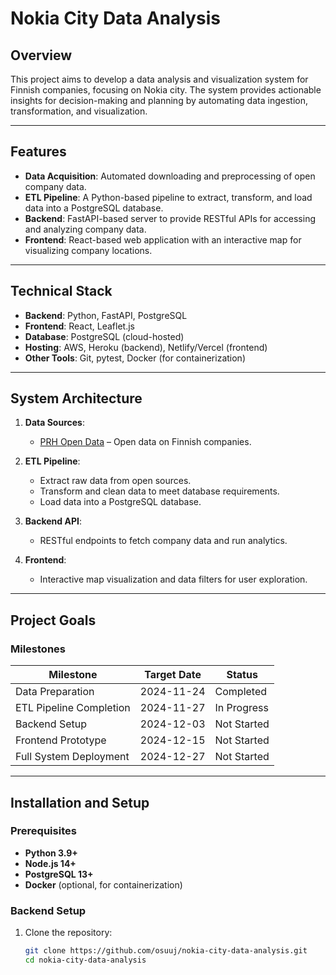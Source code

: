 # Nokia City Data Analysis

## Overview

This project aims to develop a data analysis and visualization system for Finnish companies, focusing on Nokia city. The system provides actionable insights for decision-making and planning by automating data ingestion, transformation, and visualization.

---

## Features

- **Data Acquisition**: Automated downloading and preprocessing of open company data.
- **ETL Pipeline**: A Python-based pipeline to extract, transform, and load data into a PostgreSQL database.
- **Backend**: FastAPI-based server to provide RESTful APIs for accessing and analyzing company data.
- **Frontend**: React-based web application with an interactive map for visualizing company locations.

---

## Technical Stack

- **Backend**: Python, FastAPI, PostgreSQL
- **Frontend**: React, Leaflet.js
- **Database**: PostgreSQL (cloud-hosted)
- **Hosting**: AWS, Heroku (backend), Netlify/Vercel (frontend)
- **Other Tools**: Git, pytest, Docker (for containerization)

---

## System Architecture

1. **Data Sources**: 
   - [PRH Open Data](https://avoindata.prh.fi/fi) – Open data on Finnish companies.

2. **ETL Pipeline**:
   - Extract raw data from open sources.
   - Transform and clean data to meet database requirements.
   - Load data into a PostgreSQL database.

3. **Backend API**:
   - RESTful endpoints to fetch company data and run analytics.

4. **Frontend**:
   - Interactive map visualization and data filters for user exploration.

---

## Project Goals

### Milestones
| Milestone                  | Target Date | Status       |
|----------------------------|-------------|--------------|
| Data Preparation           | 2024-11-24  | Completed    |
| ETL Pipeline Completion    | 2024-11-27  | In Progress  |
| Backend Setup              | 2024-12-03  | Not Started  |
| Frontend Prototype         | 2024-12-15  | Not Started  |
| Full System Deployment     | 2024-12-27  | Not Started  |

---

## Installation and Setup

### Prerequisites
- **Python 3.9+**
- **Node.js 14+**
- **PostgreSQL 13+**
- **Docker** (optional, for containerization)

### Backend Setup
1. Clone the repository:
   ```bash
   git clone https://github.com/osuuj/nokia-city-data-analysis.git
   cd nokia-city-data-analysis
